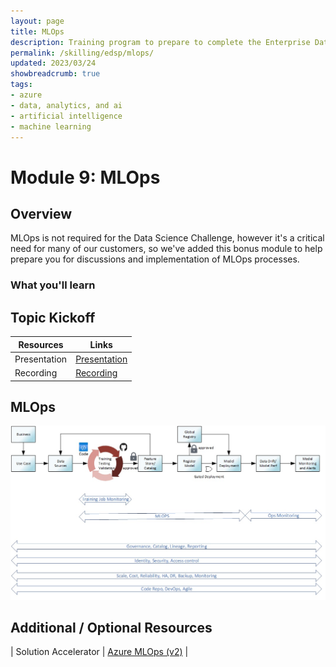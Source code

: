 ```yaml
---
layout: page
title: MLOps
description: Training program to prepare to complete the Enterprise Data Science Challenge.
permalink: /skilling/edsp/mlops/
updated: 2023/03/24
showbreadcrumb: true
tags: 
- azure
- data, analytics, and ai
- artificial intelligence
- machine learning
---
```




# Module 9: MLOps

## Overview

MLOps is not required for the Data Science Challenge, however it's a critical need for many of our customers, so we've added this bonus module to help prepare you for discussions and implementation of MLOps processes.

### What you'll learn

## Topic Kickoff

| Resources          | Links                            |
|-------------------|----------------------------------|
| Presentation        |  [Presentation](./Presentations) |
| Recording     |  [Recording](https://msuspartners.eventbuilder.com/event/71910?source=EDSPTraining)|


## MLOps

![](mlops1.jpg)

## Additional / Optional Resources 

| Solution Accelerator     | [Azure MLOps (v2)](https://github.com/Azure/mlops-v2) | 


